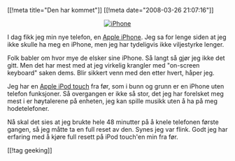 [[!meta  title="Den har kommet"]]
[[!meta  date="2008-03-26 21:07:16"]]
<div align="center"><a href="http://galleri.pjatt.net/hardware/iphone/"><img src="http://galleri.pjatt.net/cache/hardware/iphone/IMG_1288.JPG_w480.jpg" alt="iPhone"  /></a></div>

I dag fikk jeg min nye telefon, en <a href="http://www.apple.com/iphone/">Apple iPhone</a>. Jeg sa for lenge siden at jeg ikke skulle ha meg en iPhone, men jeg har tydeligvis ikke viljestyrke lenger.

Folk babler om hvor mye de elsker sine iPhone. Så langt så gjør jeg ikke det gitt. Men det har mest med at jeg virkelig krangler med "on-screen keyboard" saken dems. Blir sikkert venn med den etter hvert, håper jeg.

Jeg har en <a href="http://www.apple.com/ipodtouch/">Apple iPod touch</a> fra før, som i bunn og grunn er en iPhone uten telefon funksjoner. Så overgangen er ikke så stor, det jeg har forelsket meg mest i er høytalerene på enheten, jeg kan spille musikk uten å ha på meg hodetelefoner.

Nå skal det sies at jeg brukte hele 48 minutter på å knele telefonen første gangen, så jeg måtte ta en full reset av den. Synes jeg var flink. Godt jeg har erfaring med å kjøre full resett på iPod touch'en min fra før.

[[!tag  geeking]]